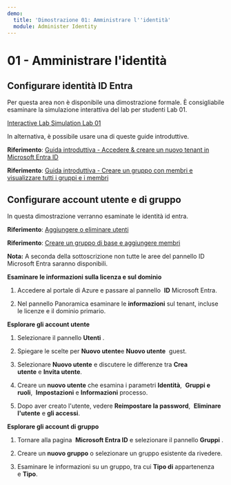 ```yaml
---
demo:
  title: 'Dimostrazione 01: Amministrare l''identità'
  module: Administer Identity
---
```


# 01 - Amministrare l'identità

## Configurare identità ID Entra

Per questa area non è disponibile una dimostrazione formale.  È consigliabile esaminare la simulazione interattiva del lab per studenti Lab 01. 

[Interactive Lab Simulation Lab 01](https://mslabs.cloudguides.com/guides/AZ-104%20Exam%20Guide%20-%20Microsoft%20Azure%20Administrator%20Exercise%201)

In alternativa, è possibile usare una di queste guide introduttive. 

**Riferimento**: [Guida introduttiva - Accedere & creare un nuovo tenant in Microsoft Entra ID](https://docs.microsoft.com/azure/active-directory/fundamentals/active-directory-access-create-new-tenant)

**Riferimento**: [Guida introduttiva - Creare un gruppo con membri e visualizzare tutti i gruppi e i membri](https://docs.microsoft.com/azure/active-directory/fundamentals/active-directory-groups-view-azure-portal)

## Configurare account utente e di gruppo

In questa dimostrazione verranno esaminate le identità id entra.

**Riferimento**: [Aggiungere o eliminare utenti](https://docs.microsoft.com/azure/active-directory/fundamentals/add-users-azure-active-directory)

**Riferimento**: [Creare un gruppo di base e aggiungere membri](https://docs.microsoft.com/azure/active-directory/fundamentals/active-directory-groups-create-azure-portal#create-a-basic-group-and-add-members)

**Nota:** A seconda della sottoscrizione non tutte le aree del pannello ID Microsoft Entra saranno disponibili. 

**Esaminare le informazioni sulla licenza e sul dominio**

1.  Accedere al portale di Azure e passare al pannello  **ID** Microsoft Entra.

2.  Nel pannello Panoramica esaminare le **informazioni** sul tenant, incluse le licenze e il dominio primario.

**Esplorare gli account utente**

1.  Selezionare il pannello **Utenti** .

2.  Spiegare le scelte per **Nuovo utente**e **Nuovo utente**  guest.

3.  Selezionare **Nuovo utente** e discutere le differenze tra **Crea utente** e **Invita utente**.

4.  Creare un **nuovo utente** che esamina i parametri **Identità**,  **Gruppi e ruoli**,  **Impostazioni** e **Informazioni** processo.

5.  Dopo aver creato l'utente, vedere **Reimpostare la password**,  **Eliminare l'utente** e **gli accessi**.

**Esplorare gli account di gruppo**

1.  Tornare alla pagina  **Microsoft Entra ID** e selezionare il pannello **Gruppi** .

2.  Creare un **nuovo gruppo** o selezionare un gruppo esistente da rivedere.

3.  Esaminare le informazioni su un gruppo, tra cui **Tipo di** appartenenza e **Tipo**.
